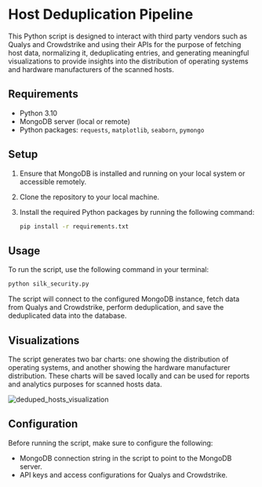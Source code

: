 # Host Deduplication Pipeline

This Python script is designed to interact with third party vendors such as Qualys and Crowdstrike and using their APIs for the purpose of fetching host data, normalizing it, deduplicating entries, and generating meaningful visualizations to provide insights into the distribution of operating systems and hardware manufacturers of the scanned hosts.

## Requirements

- Python 3.10
- MongoDB server (local or remote)
- Python packages: `requests`, `matplotlib`, `seaborn`, `pymongo`

## Setup

1. Ensure that MongoDB is installed and running on your local system or accessible remotely.
   
2. Clone the repository to your local machine.

3. Install the required Python packages by running the following command:

   ```bash
   pip install -r requirements.txt

## Usage

To run the script, use the following command in your terminal:

   ```bash
   python silk_security.py
   ```
The script will connect to the configured MongoDB instance, fetch data from Qualys and Crowdstrike, perform deduplication, and save the deduplicated data into the database.

## Visualizations

The script generates two bar charts: one showing the distribution of operating systems, and another showing the hardware manufacturer distribution. These charts will be saved locally and can be used for reports and analytics purposes for scanned hosts data.

![deduped_hosts_visualization](https://github.com/gautam417/SilkSecurity/assets/31454880/03d4d9fb-c25d-4e6c-8a8c-7bea6fb698b2)

## Configuration

Before running the script, make sure to configure the following:

- MongoDB connection string in the script to point to the MongoDB server.
- API keys and access configurations for Qualys and Crowdstrike.
